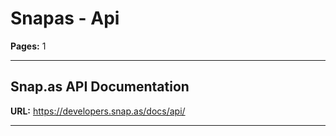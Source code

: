 # Snapas - Api

**Pages:** 1

---

## Snap.as API Documentation

**URL:** https://developers.snap.as/docs/api/

---
